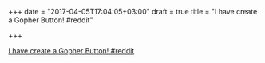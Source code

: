 +++
date = "2017-04-05T17:04:05+03:00"
draft = true
title = "I have create a Gopher Button!  #reddit"

+++

<p><a href="https://t.co/Tp3RA5iHuV">I have create a Gopher Button!  #reddit</a></p>